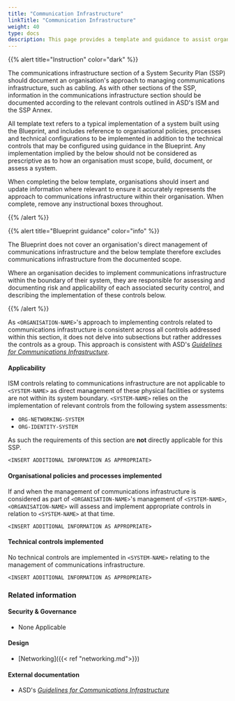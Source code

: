 ```yaml
---
title: "Communication Infrastructure"
linkTitle: "Communication Infrastructure"
weight: 40
type: docs
description: This page provides a template and guidance to assist organisations in documenting their approach to managing communications infrastructure associated with their system(s) built on ASD's Blueprint for Secure Cloud.
---
```


{{% alert title="Instruction" color="dark" %}}

The communications infrastructure section of a System Security Plan (SSP) should document an organisation's approach to managing communications infrastructure, such as cabling. As with other sections of the SSP, information in the communications infrastructure section should be documented according to the relevant controls outlined in ASD's ISM and the SSP Annex.

All template text refers to a typical implementation of a system built using the Blueprint, and includes reference to organisational policies, processes and technical configurations to be implemented in addition to the technical controls that may be configured using guidance in the Blueprint. Any implementation implied by the below should not be considered as prescriptive as to how an organisation must scope, build, document, or assess a system.

When completing the below template, organisations should insert and update information where relevant to ensure it accurately represents the approach to communications infrastructure within their organisation. When complete, remove any instructional boxes throughout. 

{{% /alert %}}

{{% alert title="Blueprint guidance" color="info" %}}

The Blueprint does not cover an organisation's direct management of communications infrastructure and the below template therefore excludes communications infrastructure from the documented scope.

Where an organisation decides to implement communications infrastructure within the boundary of their system, they are responsible for assessing and documenting risk and applicability of each associated security control, and describing the implementation of these controls below.

{{% /alert %}}

As `<ORGANISATION-NAME>`'s approach to implementing controls related to communications infrastructure is consistent across all controls addressed within this section, it does not delve into subsections but rather addresses the controls as a group. This approach is consistent with ASD's [*Guidelines for Communications Infrastructure*](https://www.cyber.gov.au/resources-business-and-government/essential-cyber-security/ism/cyber-security-guidelines/guidelines-communications-infrastructure). 

#### Applicability

ISM controls relating to communications infrastructure are not applicable to `<SYSTEM-NAME>` as direct management of these physical facilities or systems are not within its system boundary. `<SYSTEM-NAME>` relies on the implementation of relevant controls from the following system assessments:

- `ORG-NETWORKING-SYSTEM`
- `ORG-IDENTITY-SYSTEM`

As such the requirements of this section are **not** directly applicable for this SSP.

`<INSERT ADDITIONAL INFORMATION AS APPROPRIATE>`

#### Organisational policies and processes implemented

If and when the management of communications infrastructure is considered as part of `<ORGANISATION-NAME>`'s management of `<SYSTEM-NAME>`, `<ORGANISATION-NAME>` will assess and implement appropriate controls in relation to `<SYSTEM-NAME>` at that time.

`<INSERT ADDITIONAL INFORMATION AS APPROPRIATE>`

#### Technical controls implemented

No technical controls are implemented in `<SYSTEM-NAME>` relating to the management of communications infrastructure.

`<INSERT ADDITIONAL INFORMATION AS APPROPRIATE>`

### Related information

#### Security & Governance

-   None Applicable

#### Design

- [Networking]({{< ref "networking.md">}})

#### External documentation

- ASD's [*Guidelines for Communications Infrastructure*](https://www.cyber.gov.au/resources-business-and-government/essential-cyber-security/ism/cyber-security-guidelines/guidelines-communications-infrastructure)